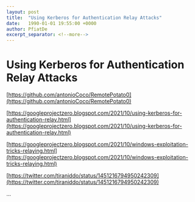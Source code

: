 ```yaml
---
layout: post
title:  "Using Kerberos for Authentication Relay Attacks"
date:   1990-01-01 19:55:00 +0000
author: PfiatDe
excerpt_separator: <!--more-->
---
```


# Using Kerberos for Authentication Relay Attacks

[https://github.com/antonioCoco/RemotePotato0](https://github.com/antonioCoco/RemotePotato0)

[https://googleprojectzero.blogspot.com/2021/10/using-kerberos-for-authentication-relay.html](https://googleprojectzero.blogspot.com/2021/10/using-kerberos-for-authentication-relay.html)

[https://googleprojectzero.blogspot.com/2021/10/windows-exploitation-tricks-relaying.html](https://googleprojectzero.blogspot.com/2021/10/windows-exploitation-tricks-relaying.html)

[https://twitter.com/tiraniddo/status/1451216794950242309](https://twitter.com/tiraniddo/status/1451216794950242309)

...
<!--more-->

